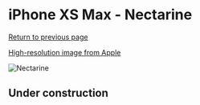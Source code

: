 # iPhone XS Max - Nectarine

[Return to previous page](/iphone_x)

[High-resolution image from Apple](https://store.storeimages.cdn-apple.com/8756/as-images.apple.com/is/MTFF2?wid=4500&hei=4500&fmt=png)

<div style="width: 500px"><img src="/almost_uncompressed/MTFF2.webp" alt="Nectarine"></div>

## Under construction
